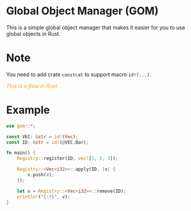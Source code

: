 # Global Object Manager (GOM)

This is a simple global object manager that makes it easier for you to use global objects in Rust.

# Note

You need to add crate `constcat` to support macro `id!(...)`. 

<i style="color:orange">This is a flaw in Rust.</i>


# Example

```rust
use gom::*;

const VEC: &str = id!(Vec);
const ID: &str = id!(@VEC.Bar);

fn main() {
    Registry::register(ID, vec![1, 2, 3]);

    Registry::<Vec<i32>>::apply(ID, |v| {
        v.push(4);
    });

    let v = Registry::<Vec<i32>>::remove(ID);
    println!("{:?}", v);
}
```
